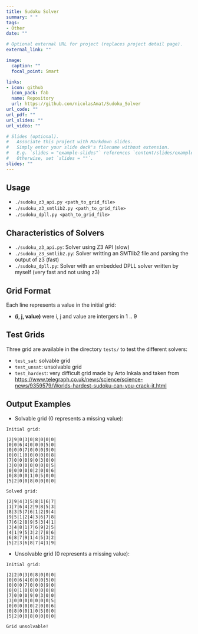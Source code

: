 ```yaml
---
title: Sudoku Solver
summary: " "
tags:
- Other
date: ""

# Optional external URL for project (replaces project detail page).
external_link: ""

image:
  caption: ""
  focal_point: Smart

links:
- icon: github
  icon_pack: fab
  name: Repository
  url: https://github.com/nicolasAmat/Sudoku_Solver
url_code: ""
url_pdf: ""
url_slides: ""
url_video: ""

# Slides (optional).
#   Associate this project with Markdown slides.
#   Simply enter your slide deck's filename without extension.
#   E.g. `slides = "example-slides"` references `content/slides/example-slides.md`.
#   Otherwise, set `slides = ""`.
slides: ""
---
```


## Usage

* `./sudoku_z3_api.py <path_to_grid_file>`
* `./sudoku_z3_smtlib2.py <path_to_grid_file>`
* `./sudoku_dpll.py <path_to_grid_file>`

## Characteristics of Solvers

* `./sudoku_z3_api.py`: Solver using Z3 API (slow)
* `./sudoku_z3_smtlib2.py`: Solver writting an SMTlib2 file and parsing the output of z3 (fast)
* `./sudoku_dpll.py`: Solver with an embedded DPLL solver written by myself (very fast and not using z3)

## Grid Format

Each line represents a value in the initial grid:  
* **(i, j, value)** were i, j and value are intergers in 1 .. 9

## Test Grids

Three grid are available in the directory `tests/` to test the different solvers:
* `test_sat`: solvable grid
* `test_unsat`: unsolvable grid
* `test_hardest`: very difficult grid made by Arto Inkala and taken from https://www.telegraph.co.uk/news/science/science-news/9359579/Worlds-hardest-sudoku-can-you-crack-it.html

## Output Examples

* Solvable grid (0 represents a missing value):  
```text
Initial grid:

|2|9|0|3|0|8|0|0|0|
|0|0|6|4|0|0|0|5|0|
|0|0|0|7|0|0|0|9|0|
|0|0|1|0|0|0|0|0|8|
|7|0|0|0|9|0|3|0|0|
|3|0|0|0|0|0|0|0|5|
|0|0|0|0|0|2|0|0|6|
|0|8|0|0|1|0|5|0|0|
|5|2|0|0|8|0|0|0|0|

Solved grid:

|2|9|4|3|5|8|1|6|7|
|1|7|6|4|2|9|8|5|3|
|8|3|5|7|6|1|2|9|4|
|9|5|1|2|4|3|6|7|8|
|7|6|2|8|9|5|3|4|1|
|3|4|8|1|7|6|9|2|5|
|4|1|9|5|3|2|7|8|6|
|6|8|7|9|1|4|5|3|2|
|5|2|3|6|8|7|4|1|9|
```

* Unsolvable grid (0 represents a missing value):  
```text
Initial grid:

|2|2|0|3|0|8|0|0|0|
|0|0|6|4|0|0|0|5|0|
|0|0|0|7|0|0|0|9|0|
|0|0|1|0|0|0|0|0|8|
|7|0|0|0|9|0|3|0|0|
|3|0|0|0|0|0|0|0|5|
|0|0|0|0|0|2|0|0|6|
|0|8|0|0|1|0|5|0|0|
|5|2|0|0|8|0|0|0|0|

Grid unsolvable!
```